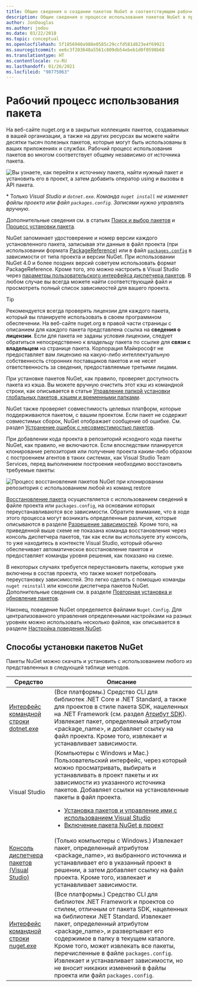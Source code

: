 ```yaml
---
title: Общие сведения о создании пакетов NuGet и соответствующем рабочем процессе
description: Общие сведения о процессе использования пакетов NuGet в проекте со ссылками на отдельные части процесса.
author: JonDouglas
ms.author: jodou
ms.date: 03/22/2018
ms.topic: conceptual
ms.openlocfilehash: 5f1856940a988e0585c29ccfd581d823e4f69921
ms.sourcegitcommit: ee6c3f203648a5561c809db54ebeb1d0f0598b68
ms.translationtype: HT
ms.contentlocale: ru-RU
ms.lasthandoff: 01/26/2021
ms.locfileid: "98775063"
---
```

# <a name="package-consumption-workflow"></a>Рабочий процесс использования пакета

На веб-сайте nuget.org и в закрытых коллекциях пакетов, создаваемых в вашей организации, а также на других ресурсах вы можете найти десятки тысяч полезных пакетов, которые могут быть использованы в ваших приложениях и службах. Рабочий процесс использования пакетов во многом соответствует общему независимо от источника пакета.

![Вы узнаете, как перейти к источнику пакета, найти нужный пакет и установить его в проект, а затем добавить оператор using и вызовы в API пакета.](media/Overview-01-GeneralFlow.png)

\* Только _Visual Studio и `dotnet.exe`. Команда `nuget install` не изменяет файлы проекта или файл `packages.config`. Записями нужно управлять вручную._

Дополнительные сведения см. в статьях [Поиск и выбор пакетов](../consume-packages/finding-and-choosing-packages.md) и [Процесс установки пакета](../concepts/package-installation-process.md).

NuGet запоминает удостоверение и номер версии каждого установленного пакета, записывая эти данные в файл проекта (при использовании формата [PackageReference](../consume-packages/package-references-in-project-files.md)) или в файл [`packages.config`](../reference/packages-config.md) в зависимости от типа проекта и версии NuGet. При использовании NuGet 4.0 и более поздних версий советуем использовать формат PackageReference. Кроме того, это можно настроить в Visual Studio через [параметры пользовательского интерфейса диспетчера пакетов](install-use-packages-visual-studio.md). В любом случае вы всегда можете найти соответствующий файл и просмотреть полный список зависимостей для вашего проекта.

> [!Tip]
> Рекомендуется всегда проверять лицензии для каждого пакета, который вы планируете использовать в своем программном обеспечении. На веб-сайте nuget.org в правой части страницы с описанием для каждого пакета представлена ссылка на **сведения о лицензии**. Если для пакета не заданы условия лицензии, следует обратиться непосредственно к владельцу пакета по ссылке для **связи с владельцем** на странице пакета. Корпорация Майкрософт не предоставляет вам лицензию на какую-либо интеллектуальную собственность сторонних поставщиков пакетов и не несет ответственность за сведения, предоставляемые третьими лицами.

При установке пакетов NuGet, как правило, проверяет доступность пакета из кэша. Вы можете вручную очистить этот кэш из командной строки, как описывается в статье [Управление папкой установки глобальных пакетов, кэшем и временными папками](../consume-packages/managing-the-global-packages-and-cache-folders.md).

NuGet также проверяет совместимость целевых платформ, которые поддерживаются пакетом, с вашим проектом. Если пакет не содержит совместимых сборок, NuGet отображает сообщение об ошибке. См. раздел [Устранение ошибок с несовместимостью пакетов](../concepts/dependency-resolution.md#resolving-incompatible-package-errors).

При добавлении кода проекта в репозиторий исходного кода пакеты NuGet, как правило, не включаются. Если впоследствии планируется клонирование репозитория или получение проекта каким-либо образом с построением агентов в таких системах, как Visual Studio Team Services, перед выполнением построения необходимо восстановить требуемые пакеты:

![Процесс восстановления пакетов NuGet при клонировании репозитория с использованием любой из команд restore](media/Overview-02-RestoreFlow.png)

[Восстановление пакета](../consume-packages/package-restore.md) осуществляется с использованием сведений в файле проекта или `packages.config`, на основании которых переустанавливаются все зависимости. Обратите внимание, что в ходе этого процесса могут возникать определенные различия, которые описываются в разделе [Разрешение зависимостей](../concepts/dependency-resolution.md). Кроме того, на приведенной выше схеме не показана команда восстановления через консоль диспетчера пакетов, так как если вы используете эту консоль, то уже находитесь в контексте Visual Studio, который обычно обеспечивает автоматическое восстановление пакетов и предоставляет команды уровня решения, как показано на схеме.

В некоторых случаях требуется переустановить пакеты, которые уже включены в состав проекта, что также может потребовать переустановку зависимостей. Это легко сделать с помощью команды `nuget reinstall` или консоли диспетчера пакетов NuGet. Дополнительные сведения см. в разделе [Повторная установка и обновление пакетов](../consume-packages/reinstalling-and-updating-packages.md).

Наконец, поведение NuGet определяется файлами `Nuget.Config`. Для централизованного управления определенными настройками на разных уровнях можно использовать несколько файлов, как описывается в разделе [Настройка поведения NuGet](../consume-packages/configuring-nuget-behavior.md).

## <a name="ways-to-install-a-nuget-package"></a>Способы установки пакетов NuGet

Пакеты NuGet можно скачать и установить с использованием любого из представленных в следующей таблице методов.

| Средство | Описание |
| --- | --- |
| [Интерфейс командной строки dotnet.exe](install-use-packages-dotnet-cli.md) | (Все платформы.) Средство CLI для библиотек .NET Core и .NET Standard, а также для проектов в стиле пакета SDK, нацеленных на .NET Framework (см. раздел [Атрибут SDK](/dotnet/core/tools/csproj#additions)). Извлекает пакет, определяемый атрибутом \<package_name\>, и добавляет ссылку на файл проекта. Кроме того, извлекает и устанавливает зависимости. |
| Visual Studio | (Компьютеры с Windows и Mac.) Пользовательский интерфейс, через который можно просматривать, выбирать и устанавливать в проект пакеты и их зависимости из указанного источника пакетов. Добавляет ссылки на установленные пакеты в файл проекта.<ul><li>[Установка пакетов и управление ими с использованием Visual Studio](install-use-packages-visual-studio.md)</li><li>[Включение пакета NuGet в проект](/visualstudio/mac/nuget-walkthrough)</li></ul> |
| [Консоль диспетчера пакетов (Visual Studio)](install-use-packages-powershell.md) | (Только компьютеры с Windows.) Извлекает пакет, определенный атрибутом \<package_name\>, из выбранного источника и устанавливает его в указанный проект в решении, а затем добавляет ссылку на файл проекта. Кроме того, извлекает и устанавливает зависимости. |
| [Интерфейс командной строки nuget.exe](install-use-packages-nuget-cli.md) | (Все платформы.) Средство CLI для библиотек .NET Framework и проектов со стилем, отличным от пакета SDK, нацеленных на библиотеки .NET Standard. Извлекает пакет, определенный атрибутом \<package_name\>, и развертывает его содержимое в папку в текущем каталоге. Кроме того, может извлекать все пакеты, перечисленные в файле `packages.config`. Извлекает и устанавливает зависимости, но не вносит никаких изменений в файлы проекта или файл `packages.config`. |
